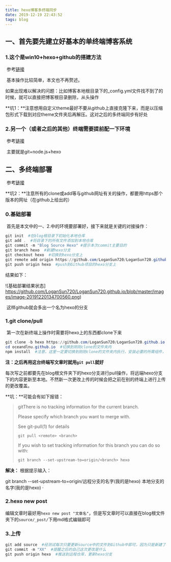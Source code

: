 ```yaml
---
title: hexo博客多终端同步
date: 2019-12-19 22:43:52
tags: blog
---
```


## 一、首先要先建立好基本的单终端博客系统

### 1.这个是win10+hexo+github的搭建方法

​		参考[链接](https://segmentfault.com/a/1190000020382983)

​		基本操作比较简单，本文也不再赘述。

​		如果出现难以解决的问题：比如博客本地根目录下的_config.yml文件找不到了的时候，就可以直接把博客根目录删除，从头操作

**坑1：**注意想用自定义theme最好不要从github上直接克隆下来，而是以压缩包形式下载到对应theme文件夹后再解压。这对之后的多终端同步有好处

### 2.另一个（或者之后的其他）终端需要提前配一下环境

​		参考[链接]([https://oceandlnu.github.io/2017/03/06/GitHub+Hexo%E5%8D%9A%E5%AE%A2%E5%A4%9A%E7%BB%88%E7%AB%AF%E5%90%8C%E6%AD%A5[%E5%87%86%E5%A4%87%E5%B7%A5%E4%BD%9C\]/](https://oceandlnu.github.io/2017/03/06/GitHub+Hexo博客多终端同步[准备工作]/))

​		主要就是git+node.js+hexo

<!--next-->

## 二、多终端部署

​		参考[链接]([https://oceandlnu.github.io/2017/04/05/GitHub+Hexo%E5%8D%9A%E5%AE%A2%E5%A4%9A%E7%BB%88%E7%AB%AF%E5%90%8C%E6%AD%A5/](https://oceandlnu.github.io/2017/04/05/GitHub+Hexo博客多终端同步/))

**坑2：**注意所有的clone或add等与github网址有关的操作，都要用https那个版本的网址（在github上给出的）

### 0.基础部署

​		首先是本文中的一、2.中的环境要部署好，接下来就是关键的对接操作：

```powershell
git init  #在blog根目录下初始化本地仓库
git add .  #将目录下的所有文件添加到本地仓库
git commit -m "Blog Source Hexo" #提示本次commit主要目的
git branch hexo  #新建hexo分支
git checkout hexo  #切换到hexo分支上
git remote add origin https://github.com/LoganSun720/LoganSun720.github.io.git #将本地与Github项目对接
git push origin hexo  #push到Github项目的hexo分支上
```

结果如下：

![基础部署结果状态] https://github.com/LoganSun720/LoganSun720.github.io/blob/master/images/image-20191220134700560.png)

​		这样github就会多出一个名为hexo的分支

### 1.git clone/pull

​		第一次在新终端上操作时需要将hexo上的东西都clone下来

```powershell
git clone -b hexo https://github.com/LoganSun720/LoganSun720.github.io.git
cd oceandlnu.github.io  #切换到刚刚clone的文件夹内
npm install  #注意，这里一定要切换到刚刚clone的文件夹内执行，安装必要的所需组件，不用再hexo init
```

**注：之后再用这台终端写文章时就用`git pull`就好**

​		每次写之前都要先在blog根文件夹下的hexo分支进行pull操作，将远端hexo分支下的内容更新至本地。不然新一次更改上传的时候会把之前在别的终端上进行上传的更改覆盖。

**坑：**可能会有如下报错：

> gitThere is no tracking information for the current branch.
>
> Please specify which branch you want to merge with.
>
> See git-pull(1) for details
>
> ```powershell
> git pull <remote> <branch>
> ```
>
> If you wish to set tracking information for this branch you can do so with:
>
> ```powershell
> git branch --set-upstream-to=origin/<branch> hexo
> ```

**解决：** 根据提示输入：

git branch --set-upstream-to=origin/远程分支的名字(我的是hexo) 本地分支的名字(我的是hexo) ·

### 2.hexo new post

​		编辑文章时最好用`hexo new post "文章名"`，但是写文章时可以直接在blog根文件夹下的`source/_post/`下用md格式编辑即可

### 3.上传

```powershell
git add source  #经测试每次只要更新source中的文件到Github中即可，因为只是新建了一篇新博客
git commit -m "XX"  #提醒之后的自己这次更改是什么
git push origin hexo  #推送到远程仓库，更新hexo分支
```

